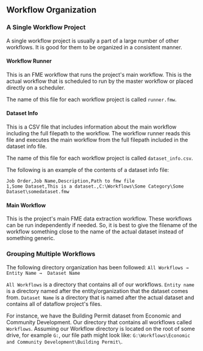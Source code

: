 ## Workflow Organization

### A Single Workflow Project

A single workflow project is usually a part of a large number of other workflows. It is good for them to be organized in a consistent manner.

#### Workflow Runner

This is an FME workflow that runs the project's main workflow. This is the actual workflow that is scheduled to run by the master workflow or placed directly on a scheduler.

The name of this file for each workflow project is called `runner.fmw`.

#### Dataset Info

This is a CSV file that includes information about the main workflow including the full filepath to the workflow. The workflow runner reads this file and executes the main workflow from the full filepath included in the dataset info file. 

The name of this file for each workflow project is called `dataset_info.csv`.

The following is an example of the contents of a dataset info file:

```
Job Order,Job Name,Description,Path to fmw file
1,Some Dataset,This is a dataset.,C:\Workflows\Some Category\Some Dataset\somedataset.fmw
```

#### Main Workflow

This is the project's main FME data extraction workflow. These workflows can be run independently if needed. So, it is best to give the filename of the workflow something close to the name of the actual dataset instead of something generic.

### Grouping Multiple Workflows

The following directory organization has been followed: `All Workflows → Entity Name →  Dataset Name`

`All Workflows` is a directory that contains all of our workflows. `Entity name` is a directory named after the entity/organization that the dataset comes from. `Dataset Name` is a directory that is named after the actual dataset and contains all of dataflow project's files.

For instance, we have the Building Permit dataset from Economic and Community Development. Our directory that contains all workflows called `Workflows`. Assuming our Workflow directory is located on the root of some drive, for example `G:`, our file path might look like: `G:\Workflows\Economic and Community Development\Building Permit\`.  

